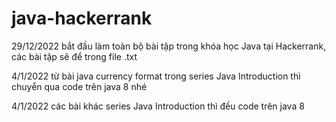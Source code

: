 # java-hackerrank
29/12/2022 
bắt đầu làm toàn bộ bài tập trong khóa học Java tại Hackerrank, các bài tập sẽ để trong file .txt

4/1/2022
từ bài java currency format trong series Java Introduction thì chuyển qua code trên java 8 nhé

4/1/2022
các bài khác series Java Introduction thì đều code trên java 8

